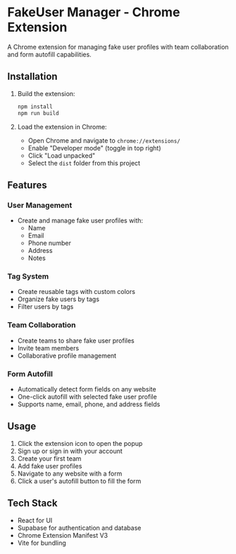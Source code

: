 # FakeUser Manager - Chrome Extension

A Chrome extension for managing fake user profiles with team collaboration and form autofill capabilities.

## Installation

1. Build the extension:
   ```bash
   npm install
   npm run build
   ```

2. Load the extension in Chrome:
   - Open Chrome and navigate to `chrome://extensions/`
   - Enable "Developer mode" (toggle in top right)
   - Click "Load unpacked"
   - Select the `dist` folder from this project

## Features

### User Management
- Create and manage fake user profiles with:
  - Name
  - Email
  - Phone number
  - Address
  - Notes

### Tag System
- Create reusable tags with custom colors
- Organize fake users by tags
- Filter users by tags

### Team Collaboration
- Create teams to share fake user profiles
- Invite team members
- Collaborative profile management

### Form Autofill
- Automatically detect form fields on any website
- One-click autofill with selected fake user profile
- Supports name, email, phone, and address fields

## Usage

1. Click the extension icon to open the popup
2. Sign up or sign in with your account
3. Create your first team
4. Add fake user profiles
5. Navigate to any website with a form
6. Click a user's autofill button to fill the form

## Tech Stack

- React for UI
- Supabase for authentication and database
- Chrome Extension Manifest V3
- Vite for bundling
